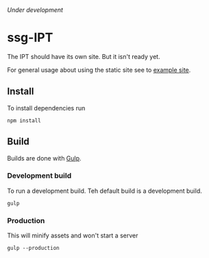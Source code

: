 *Under development*

# ssg-IPT
The IPT should have its own site. But it isn't ready yet. 

For general usage about using the static site see to [example site](http://ssg.gbif-uat.org).

## Install
To install dependencies run
```
npm install
```

## Build
Builds are done with [Gulp](http://gulpjs.com/).

### Development build
To run a development build. Teh default build is a development build.

```
gulp
```

### Production
This will minify assets and won't start a server
```
gulp --production
```

